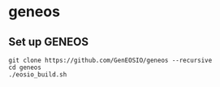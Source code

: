 # geneos

## Set up GENEOS

```
git clone https://github.com/GenEOSIO/geneos --recursive
cd geneos
./eosio_build.sh
```
